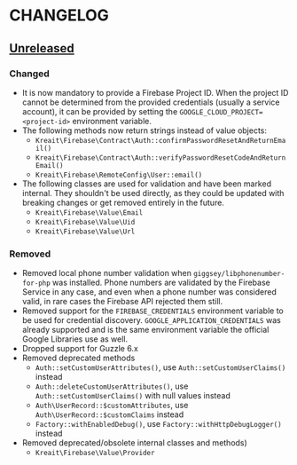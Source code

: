 # CHANGELOG

## [Unreleased]
### Changed
* It is now mandatory to provide a Firebase Project ID. When the project ID cannot be determined from the
  provided credentials (usually a service account), it can be provided by setting the `GOOGLE_CLOUD_PROJECT=<project-id>`
  environment variable.
* The following methods now return strings instead of value objects:
    * `Kreait\Firebase\Contract\Auth::confirmPasswordResetAndReturnEmail()`
    * `Kreait\Firebase\Contract\Auth::verifyPasswordResetCodeAndReturnEmail()`
    * `Kreait\Firebase\RemoteConfig\User::email()`
* The following classes are used for validation and have been marked internal. They shouldn't be used directly, as they
  could be updated with breaking changes or get removed entirely in the future.
    * `Kreait\Firebase\Value\Email`
    * `Kreait\Firebase\Value\Uid`
    * `Kreait\Firebase\Value\Url`

### Removed
* Removed local phone number validation when `giggsey/libphonenumber-for-php` was installed. Phone numbers are
  validated by the Firebase Service in any case, and even when a phone number was considered valid, in rare
  cases the Firebase API rejected them still.
* Removed support for the `FIREBASE_CREDENTIALS` environment variable to be used for credential discovery. 
  `GOOGLE_APPLICATION_CREDENTIALS` was already supported and is the same environment variable the official
  Google Libraries use as well.
* Dropped support for Guzzle 6.x
* Removed deprecated methods
  * `Auth::setCustomUserAttributes()`, use `Auth::setCustomUserClaims()` instead
  * `Auth::deleteCustomUserAttributes()`, use `Auth::setCustomUserClaims()` with null values instead
  * `Auth\UserRecord::$customAttributes`, use `Auth\UserRecord::$customClaims` instead
  * `Factory::withEnabledDebug()`, use `Factory::withHttpDebugLogger()` instead
* Removed deprecated/obsolete internal classes and methods)
  * `Kreait\Firebase\Value\Provider`

[Unreleased]: https://github.com/kreait/firebase-php/compare/5.x...6.x
